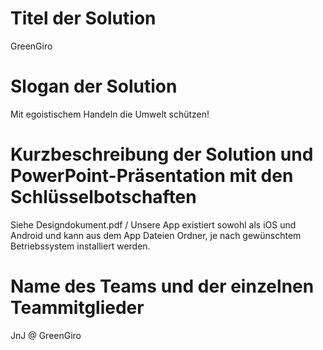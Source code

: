 # Titel der Solution

GreenGiro

# Slogan der Solution

Mit egoistischem Handeln die Umwelt schützen!

# Kurzbeschreibung der Solution und PowerPoint-Präsentation mit den Schlüsselbotschaften

Siehe Designdokument.pdf / Unsere App existiert sowohl als iOS und Android und kann aus dem App Dateien Ordner,
je nach gewünschtem Betriebssystem installiert werden.

# Name des Teams und der einzelnen Teammitglieder

JnJ @ GreenGiro
